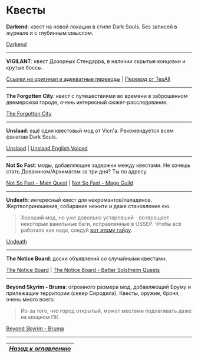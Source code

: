 # Квесты

**Darkend**: квест на новой локации в стиле Dark Souls. Без записей в журнале и с глубинным смыслом.

[Darkend](https://www.nexusmods.com/skyrimspecialedition/mods/10423/)

------

**VIGILANT**: квест Дозорных Стендарра, в наличии скрытые концовки и крутые боссы.

[Ссылки на оригинал и адекватные переводы](https://github.com/Meridiano/VIGILANT-Russian/blob/master/Оглавление.md) | [Перевод от TesAll](http://tesall.ru/files/file/8807-dozornyy/)

------

**The Forgotten City**: квест с путешествиями во времени в заброшенном двемерском городе, очень интересный сюжет-расследование.

[The Forgotten City](https://www.nexusmods.com/skyrimspecialedition/mods/1179)

------

**Unslaad**: ещё один квестовый мод от Vicn'а. Рекомендуется всем фанатам Dark Souls.

[Unslaad](https://www.nexusmods.com/skyrimspecialedition/mods/11789) | [Unslaad English Voiced](https://www.nexusmods.com/skyrimspecialedition/mods/11896)

------

**Not So Fast**: моды, добавляющие задержки между квестами. Не хочешь стать Довакином/Архимагом за три дня? Ты по адресу.

[Not So Fast - Main Quest](https://www.nexusmods.com/skyrimspecialedition/mods/2475) | [Not So Fast - Mage Guild](https://www.nexusmods.com/skyrimspecialedition/mods/5686)

------

**Undeath**: интересный квест для некромантов/паладинов. Жертвоприношения, собирание нежити и даже становление ею.

> Хороший мод, но уже довольно устаревший - возвращает некоторые ванильные баги, исправленные в USSEP. Чтобы всё работало как надо, следуй [вот этому гайду](http://wiki.step-project.com/User:DarkladyLexy/Lexys_LOTD_SE#.5BUndeath_Remastered.5D).

[Undeath](https://www.nexusmods.com/skyrimspecialedition/mods/6180)

------

**The Notice Board**: доски объявлений со случайными квестами.

[The Notice Board](https://www.nexusmods.com/skyrimspecialedition/mods/3218) | [The Notice Board - Better Solstheim Quests](https://www.nexusmods.com/skyrimspecialedition/mods/15829)

------

**Beyond Skyrim - Bruma**: огромного размера мод, добавляющий Бруму и прилежащие территории (север Сиродила). Квесты, оружие, броня, очень много всего.

> Из-за того, что город открытый, может местами подлагивать даже на мощном ПК.

[Beyond Skyrim - Bruma](https://www.nexusmods.com/skyrimspecialedition/mods/10917)

------

|[*Назад к оглавлению*](../01_Оглавление.md)|
|:---:|
